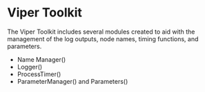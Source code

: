 # Viper Toolkit

The Viper Toolkit includes several modules created to aid with the management
of the log outputs, node names, timing functions, and parameters.

* Name Manager()
* Logger()
* ProcessTimer()
* ParameterManager() and Parameters()

